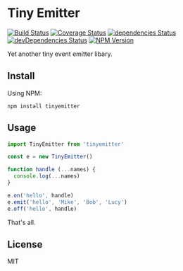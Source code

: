 # Tiny Emitter

[![Build Status](https://img.shields.io/travis/lmk123/tinyemitter/master.svg?style=flat-square)](https://travis-ci.org/lmk123/tinyemitter)
[![Coverage Status](https://img.shields.io/coveralls/lmk123/tinyemitter/master.svg?style=flat-square)](https://coveralls.io/github/lmk123/tinyemitter?branch=master)
[![dependencies Status](https://img.shields.io/david/lmk123/tinyemitter.svg?style=flat-square)](https://david-dm.org/lmk123/tinyemitter)
[![devDependencies Status](https://img.shields.io/david/dev/lmk123/tinyemitter.svg?style=flat-square)](https://david-dm.org/lmk123/tinyemitter?type=dev)
[![NPM Version](https://img.shields.io/npm/v/translation.js.svg?style=flat-square)](https://www.npmjs.com/package/translation.js)

Yet another tiny event emitter libary.

## Install

Using NPM:

```
npm install tinyemitter
```

## Usage

```js
import TinyEmitter from 'tinyemitter'

const e = new TinyEmitter()

function handle (...names) {
  console.log(...names)
}

e.on('hello', handle)
e.emit('hello', 'Mike', 'Bob', 'Lucy')
e.off('hello', handle)
```

That's all.

## License

MIT
